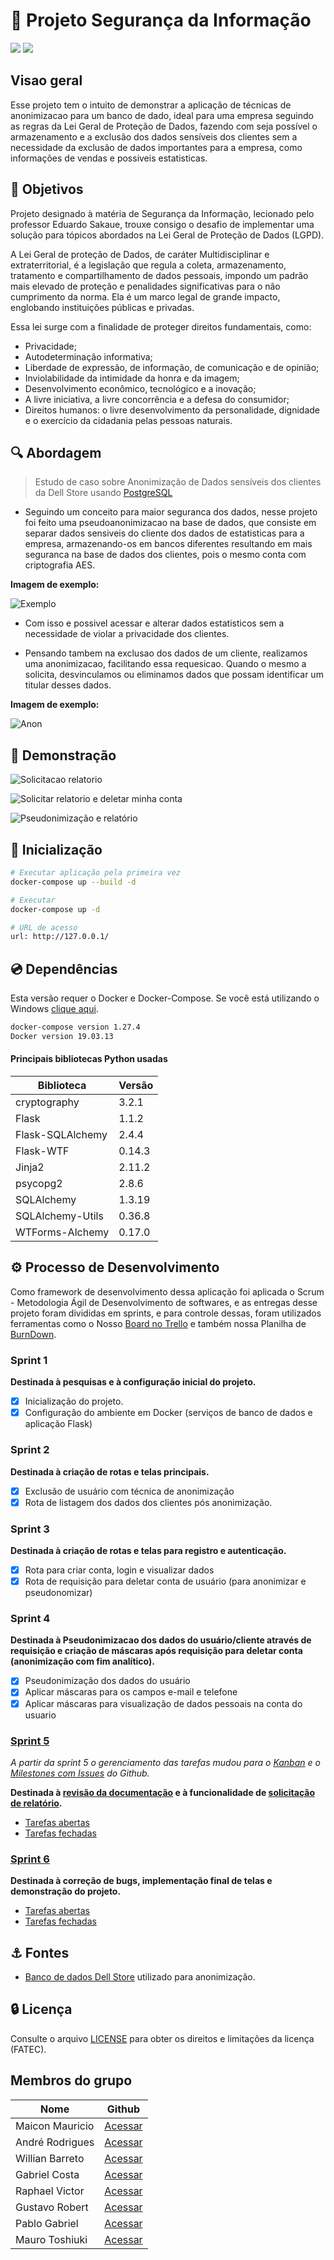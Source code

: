 # :abcd: Projeto Segurança da Informação 
[![](https://img.shields.io/badge/python-v3.8-blue)](https://github.com/DevExpress/testcafe) ![](https://img.shields.io/badge/docker%20build-automated-066da5)

## Visao geral

Esse projeto tem o intuito de demonstrar a aplicação de técnicas de anonimizacao para um banco de dado, ideal para uma empresa seguindo as regras da Lei Geral de Proteção de Dados, fazendo com seja possível o armazenamento e a exclusão dos dados sensíveis dos clientes sem a necessidade da exclusão de dados importantes para a empresa, como informações de vendas e possiveis estatisticas.  

## :dart: Objetivos

Projeto designado à matéria de Segurança da Informação, lecionado pelo professor Eduardo Sakaue, trouxe consigo o desafio de implementar uma solução para tópicos abordados na Lei Geral de Proteção de Dados (LGPD).

A Lei Geral de proteção de Dados, de caráter Multidisciplinar e extraterritorial, é a legislação que regula a coleta, armazenamento, tratamento e compartilhamento de dados pessoais, impondo um padrão mais elevado de proteção e penalidades significativas para o não cumprimento da norma. Ela é um marco legal de grande impacto, englobando instituições públicas e privadas.

Essa lei surge com a finalidade de proteger direitos fundamentais, como:

- Privacidade;
- Autodeterminação informativa;
- Liberdade de expressão, de informação, de comunicação e de opinião;
- Inviolabilidade da intimidade da honra e da imagem;
- Desenvolvimento econômico, tecnológico e a inovação;
- A livre iniciativa, a livre concorrência e a defesa do consumidor;
- Direitos humanos: o livre desenvolvimento da personalidade, dignidade e o exercício da cidadania pelas pessoas naturais.

## :mag: Abordagem

> Estudo de caso sobre Anonimização de Dados sensíveis dos clientes da Dell Store usando [PostgreSQL](https://www.postgresql.org/) 

- Seguindo um conceito para maior seguranca dos dados, nesse projeto foi feito uma pseudoanonimizacao na base de dados, que consiste em separar dados sensiveis do cliente dos dados de estatisticas para a empresa, armazenando-os em bancos diferentes resultando em mais seguranca na base de dados dos clientes, pois o mesmo conta com criptografia AES.

**Imagem de exemplo:**

![Exemplo](https://github.com/WilliamBarretoH/photos/blob/master/pseudo.jpeg)

- Com isso e possivel acessar e alterar dados estatisticos sem a necessidade de violar a privacidade dos clientes. 

- Pensando tambem na exclusao dos dados de um cliente, realizamos uma anonimizacao, facilitando essa requesicao. Quando o mesmo a solicita, desvinculamos ou eliminamos dados que possam identificar um titular desses dados.

**Imagem de exemplo:**

![Anon](https://github.com/WilliamBarretoH/photos/blob/master/anon.jpeg)

## :pushpin: Demonstração

![Solicitacao relatorio](https://user-images.githubusercontent.com/64911189/99540801-c6a92200-298e-11eb-9048-76d7ff81892a.gif)

![Solicitar relatorio e deletar minha conta](https://user-images.githubusercontent.com/64911189/99544281-e17d9580-2992-11eb-8a7c-c15e2064979b.gif)

![Pseudonimização e relatório](https://user-images.githubusercontent.com/64911189/99548887-e09b3280-2997-11eb-9b88-7e94f80c5715.gif)


##  :rocket: Inicialização 

``` bash
# Executar aplicação pela primeira vez 
docker-compose up --build -d

# Executar
docker-compose up -d

# URL de acesso 
url: http://127.0.0.1/
```

## :cd: Dependências

Esta versão requer o Docker e Docker-Compose. Se você está utilizando o Windows [clique aqui](https://docs.docker.com/docker-for-windows/install/).

``` bash
docker-compose version 1.27.4
Docker version 19.03.13
```

#### Principais bibliotecas Python usadas

| Biblioteca | Versão                               |
|-------|--------------------------------------|
| cryptography | 3.2.1 |
| Flask     | 1.1.2                      |
| Flask-SQLAlchemy    | 2.4.4 |
| Flask-WTF | 0.14.3 |
| Jinja2    | 2.11.2             |
| psycopg2     | 2.8.6                  |
| SQLAlchemy    | 1.3.19        |
| SQLAlchemy-Utils | 0.36.8 |
| WTForms-Alchemy | 0.17.0 |

## :gear: Processo de Desenvolvimento
Como framework de desenvolvimento dessa aplicação foi aplicada o Scrum - Metodologia Ágil de Desenvolvimento de softwares, e as entregas desse projeto foram
divididas em sprints, e para controle dessas, foram utilizados ferramentas como o Nosso [Board no Trello](https://trello.com/b/PyOFWkYC/si) e também nossa Planilha de [BurnDown](https://docs.google.com/spreadsheets/d/1tDluxMUywgS5cD-ZQRGEMXdzJRsSD_wp/edit#gid=699714556).


### Sprint 1
**Destinada à pesquisas e à configuração inicial do projeto.**

- [x] Inicialização do projeto.
- [x] Configuração do ambiente em Docker (serviços de banco de dados e aplicação Flask)

### Sprint 2
**Destinada à criação de rotas e telas principais.**

- [x] Exclusão de usuário com técnica de anonimização
- [x] Rota de listagem dos dados dos clientes pós anonimização.

### Sprint 3
**Destinada à criação de rotas e telas para registro e autenticação.**

- [x] Rota para criar conta, login e visualizar dados
- [x] Rota de requisição para deletar conta de usuário (para anonimizar e pseudonomizar)

### Sprint 4
**Destinada à Pseudonimizacao dos dados do usuário/cliente através de requisição e criação de máscaras após requisição para deletar conta (anonimização com fim analítico).**

- [x] Pseudonimização dos dados do usuário
- [x] Aplicar máscaras para os campos e-mail e telefone
- [x] Aplicar máscaras para visualização de dados pessoais na conta do usuario

### [Sprint 5](https://github.com/maiconandsilva/LGPD-compliant-website/milestone/1)
_A partir da sprint 5 o gerenciamento das tarefas mudou para o [Kanban](https://github.com/maiconandsilva/LGPD-compliant-website/projects/1?fullscreen=true) e o [Milestones com Issues](https://github.com/maiconandsilva/LGPD-compliant-website/milestones) do Github._

**Destinada à [revisão da documentação](https://github.com/maiconandsilva/LGPD-compliant-website/issues/5) e à funcionalidade de [solicitação de relatório](https://github.com/maiconandsilva/LGPD-compliant-website/issues/3).**

- [Tarefas abertas](https://github.com/maiconandsilva/LGPD-compliant-website/milestone/1)
- [Tarefas fechadas](https://github.com/maiconandsilva/LGPD-compliant-website/milestone/1?closed=1)

### [Sprint 6](https://github.com/maiconandsilva/LGPD-compliant-website/milestone/2)
**Destinada à correção de bugs, implementação final de telas e demonstração do projeto.**

- [Tarefas abertas](https://github.com/maiconandsilva/LGPD-compliant-website/milestone/2)
- [Tarefas fechadas](https://github.com/maiconandsilva/LGPD-compliant-website/milestone/2?closed=1)

## :anchor: Fontes
- [Banco de dados Dell Store](https://linux.dell.com/dvdstore/) utilizado para anonimização.

## :lock: Licença

Consulte o arquivo [LICENSE](LICENSE) para obter os direitos e limitações da licença (FATEC).

## Membros do grupo 

Nome | Github
-----|-----------
Maicon Mauricio | [Acessar](https://github.com/maiconandsilva) 
André Rodrigues | [Acessar](https://github.com/Andrerodrigues0018) 
Willian Barreto | [Acessar](https://github.com/WilliamBarretoH) 
Gabriel Costa  | [Acessar](https://github.com/c0sta) 
Raphael Victor  | [Acessar](https://github.com/raphariibeira) 
Gustavo Robert  | [Acessar](https://github.com/gu-robert) 
Pablo Gabriel   | [Acessar](https://github.com/PGabriel-MB) 
Mauro Toshiuki  | [Acessar](https://github.com/maurosakugawa) 
